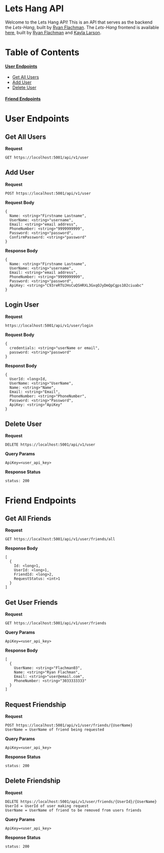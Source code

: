 Lets Hang API
=============

Welcome to the Lets Hang API! This is an API that serves as the backend the _Lets-Hang_, built by [Ryan Flachman](https://github.com/flachman03). The _Lets-Hang_ frontend is available [here](https://github.com/Flachman03/Lets-Hang), built by [Ryan Flachman](https://github.com/Flachman03) and [Kayla Larson](https://github.com/kaylalarson1990).

Table of Contents
=================

#### [User Endpoints](#user-endpoints)
  * [Get All Users](#get-all-users)
  * [Add User](#add-user)
  * [Delete User](#delete-user)

#### [Friend Endpoints](#friend-endpoints)

User Endpoints
==============

Get All Users
-------------

**Request**
```
GET https://locolhost:5001/api/v1/user
```


Add User
--------

**Request**
```
POST https://localhost:5001/api/v1/user
```

**Request Body**
```
{
  Name: <string>"Firstname Lastname",
  UserName: <string>"username",
  Email: <string>"email address",
  PhoneNumber: <string>"9999999999",
  Password: <string>"password",
  ConfirmPassword: <string>"password"
}
```

**Response Body**
```
{
  Name: <string>"Firstname Lastname",
  UserName: <string>"username",
  Email: <string>"email address",
  PhoneNumber: <string>"9999999999",
  Password: <string>"password",
  ApiKey: <string>"C93reRTUJHsCuQSHRXL3GxqOJyDmQpCgps102ciuabc"
}
```

Login User
----------
**Request**
```
https://localhost:5001/api/v1/user/login
```

**Request Body**
```
{
  credentials: <string>"userName or email",
  password: <string>"password"
}
```

**Responst Body**
```
{
  UserId: <long>Id,
  UserName: <string>"UserName",
  Name: <string>"Name",
  Email: <string>"Email",
  PhoneNumber: <string>"PhoneNumber",
  Password: <string>"Password",
  ApiKey: <string>"ApiKey"
}
```

Delete User
-----------

**Request**
```
DELETE https://localhost:5001/api/v1/user
```

**Query Params**
```
ApiKey=<user_api_key>
```

**Response Status**
```
status: 200
```

Friend Endpoints
================

Get All Friends
---------------

**Request**
```
GET https://localhost:5001/api/v1/user/friends/all
```

**Response Body**
```
[
  {
    Id: <long>1,
    UserId: <long>1,
    FriendId: <long>2,
    RequestStatus: <int>1
  }
]
```

Get User Friends
----------------

**Request**
```
GET https://localhost:5001/api/v1/user/friends
```

**Query Params**
```
ApiKey=<user_api_key>
```

**Response Body**
```
[
  {
    UserName: <string>"Flachman03",
    Name: <string>"Ryan Flachman",
    Email: <string>"user@email.com",
    PhoneNumber: <string>"3033333333"
  }
]
```

Request Friendship
------------------

**Request**
```
POST https://localhost:5001/api/v1/user/friends/{UserName}
UserName = UserName of friend being requested
```

**Query Params**
```
ApiKey=<user_api_key>
```

**Response Status**
```
status: 200
```

Delete Friendship
-----------------

**Request**
```
DELETE https://localhost:5001/api/v1/user/friends/{UserId}/{UserName}
UserId = UserId of user making request
UserName = UserName of friend to be removed from users friends
```
**Query Params**
```
ApiKey=<user_api_key>
```

**Response Status**
```
status: 200
```
